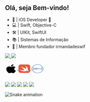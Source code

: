 ## Olá, seja Bem-vindo!

- 📱 | iOS Developer 
- 💻 | Swift, Objective-C
- 🛠️ | UIKit, SwiftUI
- 📚 | Sistemas de Informação
- 🚀 | Membro fundador irmandadeswif

<div align="left">
  <a href="https://github.com/YanDevIOS">
  <img height="150" src="https://github-readme-stats.vercel.app/api?username=yandevios&show_icons=true&theme=tokyonight&include_all_commits=true&count_private=true"/>
  <img height="150" src="https://github-readme-stats.vercel.app/api/top-langs/?username=yandevios&layout=compact&langs_count=7&theme=tokyonight"/>
</div>
  
<div style="display: inline_block"><br>
  <img align="center" alt="Yan-Apple" height="30" width="40" src="https://raw.githubusercontent.com/devicons/devicon/master/icons/apple/apple-original.svg">
  <img align="center" alt="Yan-Swift" height="30" width="40" src="https://raw.githubusercontent.com/devicons/devicon/master/icons/swift/swift-original.svg">
  <img align="center" alt="Yan-Objective-C" height="30" width="40" src="https://raw.githubusercontent.com/devicons/devicon/master/icons/objectivec/objectivec-plain.svg">
  
</div>
  
  ##
 
<div> 
    <a href="https://www.swift.org/documentation/" target="_blank"><img src="https://img.shields.io/badge/Swift-FA7343?style=for-the-badge&logo=swift&logoColor=white" target="_blank"></a>
    <a href="https://www.linkedin.com/in/yandeveloper/" target="_blank"><img src="https://img.shields.io/badge/-LinkedIn-%230077B5?style=for-the-badge&logo=linkedin&logoColor=white" target="_blank"></a> 
    <a href="https://bit.ly/iOSDeveloperJr" target="_blank"><img src="https://img.shields.io/badge/WhatsApp-25D366?style=for-the-badge&logo=whatsapp&logoColor=white" target="_blank"></a>
    <a href = "mailto:alphaprogrammer@icloud.com"><img src="https://img.shields.io/badge/-Gmail-%23333?style=for-the-badge&logo=gmail&logoColor=white" target="_blank"></a>
    <a href="https://www.instagram.com/yandeveloper/" target="_blank"><img src="https://img.shields.io/badge/-Instagram-%23E4405F?style=for-the-badge&logo=instagram&logoColor=white" target="_blank"></a>
  
  ![Snake animation](https://github.com/yandevios/yandevios/blob/output/github-contribution-grid-snake.svg)
  
</div>
